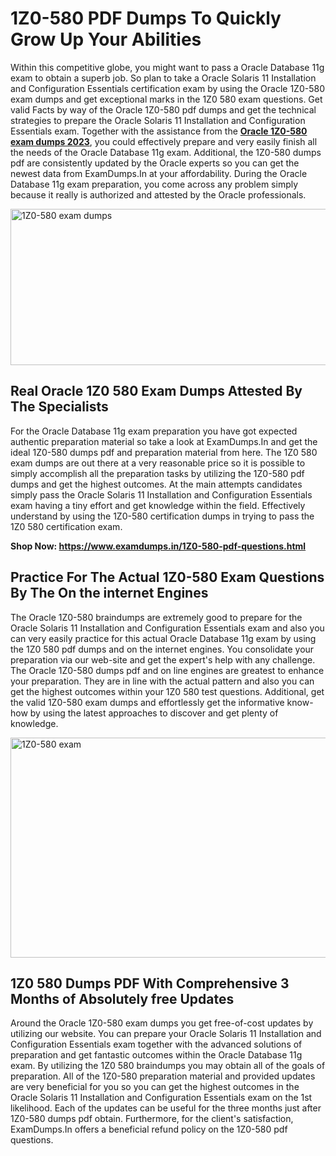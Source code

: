 <h1><strong>1Z0-580 PDF Dumps To Quickly Grow Up Your Abilities</strong></h1>
<p>Within this competitive globe, you might want to pass a Oracle Database 11g exam to obtain a superb job. So plan to take a Oracle Solaris 11 Installation and Configuration Essentials certification exam by using the Oracle 1Z0-580 exam dumps and get exceptional marks in the 1Z0 580 exam questions. Get valid Facts by way of the Oracle 1Z0-580 pdf dumps and get the technical strategies to prepare the Oracle Solaris 11 Installation and Configuration Essentials exam. Together with the assistance from the <strong><a href="https://www.examdumps.in/1Z0-580-pdf-questions.html">Oracle 1Z0-580 exam dumps 2023</a></strong>, you could effectively prepare and very easily finish all the needs of the Oracle Database 11g exam. Additional, the 1Z0-580 dumps pdf are consistently updated by the Oracle experts so you can get the newest data from ExamDumps.In at your affordability. During the Oracle Database 11g exam preparation, you come across any problem simply because it really is authorized and attested by the Oracle professionals.</p>
<p><img src="https://i.ibb.co/zxJwW90/Copy-of-Online-Classes-Twitter-header-post-Made-with-Poster-My-Wall-1.png" alt="1Z0-580 exam dumps" width="750" height="250" /></p>
<h2><strong>Real Oracle 1Z0 580 Exam Dumps Attested By The Specialists</strong></h2>
<p>For the Oracle Database 11g exam preparation you have got expected authentic preparation material so take a look at ExamDumps.In and get the ideal 1Z0-580 dumps pdf and preparation material from here. The 1Z0 580 exam dumps are out there at a very reasonable price so it is possible to simply accomplish all the preparation tasks by utilizing the 1Z0-580 pdf dumps and get the highest outcomes. At the main attempts candidates simply pass the Oracle Solaris 11 Installation and Configuration Essentials exam having a tiny effort and get knowledge within the field. Effectively understand by using the 1Z0-580 certification dumps in trying to pass the 1Z0 580 certification exam.</p>
<p><strong>Shop Now:&nbsp;<a href="https://www.examdumps.in/1Z0-580-pdf-questions.html">https://www.examdumps.in/1Z0-580-pdf-questions.html</a></strong></p>
<h2><strong>Practice For The Actual 1Z0-580 Exam Questions By The On the internet Engines</strong></h2>
<p>The Oracle 1Z0-580 braindumps are extremely good to prepare for the Oracle Solaris 11 Installation and Configuration Essentials exam and also you can very easily practice for this actual Oracle Database 11g exam by using the 1Z0 580 pdf dumps and on the internet engines. You consolidate your preparation via our web-site and get the expert's help with any challenge. The Oracle 1Z0-580 dumps pdf and on line engines are greatest to enhance your preparation. They are in line with the actual pattern and also you can get the highest outcomes within your 1Z0 580 test questions. Additional, get the valid 1Z0-580 exam dumps and effortlessly get the informative know-how by using the latest approaches to discover and get plenty of knowledge.</p>
<p><a href="https://www.examdumps.in/1Z0-580-pdf-questions.html"><img src="https://i.ibb.co/QkNtdwY/Copy-of-Zoom-Online-Classes-Facebook-Share-Po-Made-with-Poster-My-Wall-1.jpg" alt="1Z0-580 exam" width="670" height="352" /></a></p>
<h2><strong>1Z0 580 Dumps PDF With Comprehensive 3 Months of Absolutely free Updates</strong></h2>
<p>Around the Oracle 1Z0-580 exam dumps you get free-of-cost updates by utilizing our website. You can prepare your Oracle Solaris 11 Installation and Configuration Essentials exam together with the advanced solutions of preparation and get fantastic outcomes within the Oracle Database 11g exam. By utilizing the 1Z0 580 braindumps you may obtain all of the goals of preparation. All of the 1Z0-580 preparation material and provided updates are very beneficial for you so you can get the highest outcomes in the Oracle Solaris 11 Installation and Configuration Essentials exam on the 1st likelihood. Each of the updates can be useful for the three months just after 1Z0-580 dumps pdf obtain. Furthermore, for the client's satisfaction, ExamDumps.In offers a beneficial refund policy on the 1Z0-580 pdf questions.</p>
